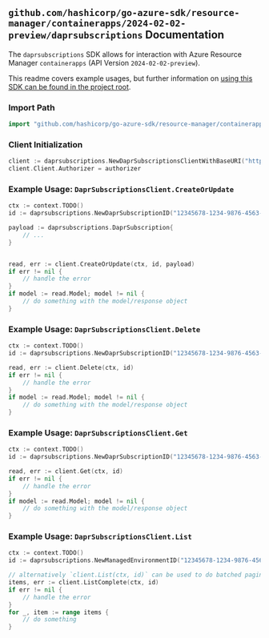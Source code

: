 
## `github.com/hashicorp/go-azure-sdk/resource-manager/containerapps/2024-02-02-preview/daprsubscriptions` Documentation

The `daprsubscriptions` SDK allows for interaction with Azure Resource Manager `containerapps` (API Version `2024-02-02-preview`).

This readme covers example usages, but further information on [using this SDK can be found in the project root](https://github.com/hashicorp/go-azure-sdk/tree/main/docs).

### Import Path

```go
import "github.com/hashicorp/go-azure-sdk/resource-manager/containerapps/2024-02-02-preview/daprsubscriptions"
```


### Client Initialization

```go
client := daprsubscriptions.NewDaprSubscriptionsClientWithBaseURI("https://management.azure.com")
client.Client.Authorizer = authorizer
```


### Example Usage: `DaprSubscriptionsClient.CreateOrUpdate`

```go
ctx := context.TODO()
id := daprsubscriptions.NewDaprSubscriptionID("12345678-1234-9876-4563-123456789012", "example-resource-group", "environmentName", "name")

payload := daprsubscriptions.DaprSubscription{
	// ...
}


read, err := client.CreateOrUpdate(ctx, id, payload)
if err != nil {
	// handle the error
}
if model := read.Model; model != nil {
	// do something with the model/response object
}
```


### Example Usage: `DaprSubscriptionsClient.Delete`

```go
ctx := context.TODO()
id := daprsubscriptions.NewDaprSubscriptionID("12345678-1234-9876-4563-123456789012", "example-resource-group", "environmentName", "name")

read, err := client.Delete(ctx, id)
if err != nil {
	// handle the error
}
if model := read.Model; model != nil {
	// do something with the model/response object
}
```


### Example Usage: `DaprSubscriptionsClient.Get`

```go
ctx := context.TODO()
id := daprsubscriptions.NewDaprSubscriptionID("12345678-1234-9876-4563-123456789012", "example-resource-group", "environmentName", "name")

read, err := client.Get(ctx, id)
if err != nil {
	// handle the error
}
if model := read.Model; model != nil {
	// do something with the model/response object
}
```


### Example Usage: `DaprSubscriptionsClient.List`

```go
ctx := context.TODO()
id := daprsubscriptions.NewManagedEnvironmentID("12345678-1234-9876-4563-123456789012", "example-resource-group", "environmentName")

// alternatively `client.List(ctx, id)` can be used to do batched pagination
items, err := client.ListComplete(ctx, id)
if err != nil {
	// handle the error
}
for _, item := range items {
	// do something
}
```
